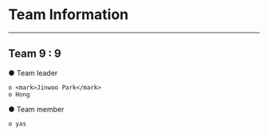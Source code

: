 # Team Information
-----------------

## Team 9 : 9
● Team leader

    o <mark>Jinwoo Park</mark>
    o Hong

● Team member

    o yas




